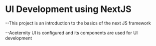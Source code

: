 <h1>UI Development using NextJS</h1>
--This project is an introduction to the basics of the next JS framework

--Aceternity UI is configured and its components are used for UI development
